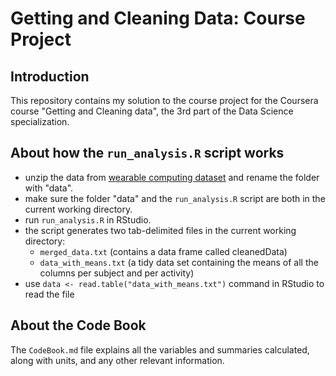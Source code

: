 Getting and Cleaning Data: Course Project
=========================================

Introduction
------------
This repository contains my solution to the course project for the Coursera course "Getting and Cleaning data", the 3rd part of the Data Science specialization.

About how the `run_analysis.R` script works
-----------------------------------------
- unzip the data from [wearable computing dataset](https://d396qusza40orc.cloudfront.net/getdata%2Fprojectfiles%2FUCI%20HAR%20Dataset.zip) and rename the folder with "data".
- make sure the folder "data" and the `run_analysis.R` script are both in the current working directory.
- run `run_analysis.R` in RStudio.
- the script generates two tab-delimited files in the current working directory:
	- `merged_data.txt` (contains a data frame called cleanedData)
	- `data_with_means.txt` (a tidy data set containing the means of all the columns per subject and per activity)
- use `data <- read.table("data_with_means.txt")` command in RStudio to read the file

About the Code Book
-------------------
The `CodeBook.md` file explains all the variables and summaries calculated, along with units, and any other relevant information.

